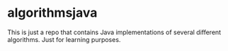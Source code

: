 algorithmsjava
==============
This is just a repo that contains Java implementations of several different algorithms. Just for learning purposes.
